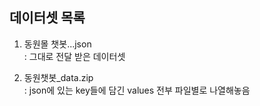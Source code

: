 ## 데이터셋 목록

1. 동원몰 챗봇...json    
: 그대로 전달 받은 데이터셋

2. 동원챗봇_data.zip    
: json에 있는 key들에 담긴 values 전부 파일별로 나열해놓음